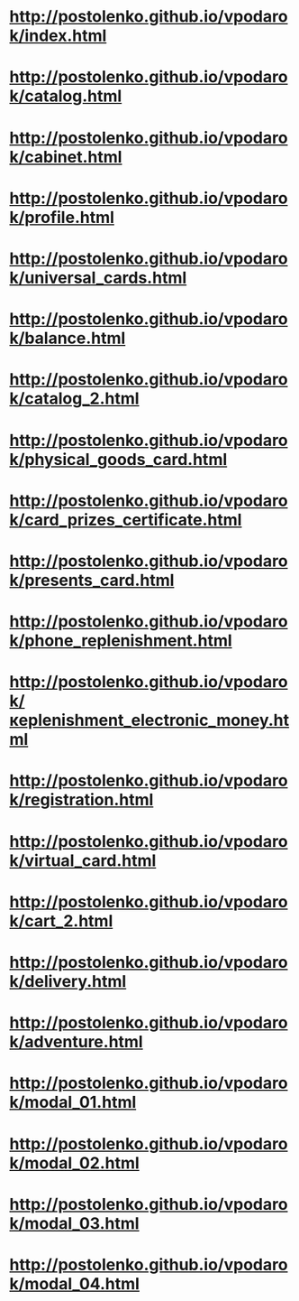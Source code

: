 # http://postolenko.github.io/vpodarok/index.html
# http://postolenko.github.io/vpodarok/catalog.html
# http://postolenko.github.io/vpodarok/cabinet.html
# http://postolenko.github.io/vpodarok/profile.html
# http://postolenko.github.io/vpodarok/universal_cards.html
# http://postolenko.github.io/vpodarok/balance.html
# http://postolenko.github.io/vpodarok/catalog_2.html
# http://postolenko.github.io/vpodarok/physical_goods_card.html
# http://postolenko.github.io/vpodarok/сard_prizes_certificate.html
# http://postolenko.github.io/vpodarok/presents_card.html
# http://postolenko.github.io/vpodarok/phone_replenishment.html
# http://postolenko.github.io/vpodarok/кeplenishment_electronic_money.html
# http://postolenko.github.io/vpodarok/registration.html
# http://postolenko.github.io/vpodarok/virtual_card.html
# http://postolenko.github.io/vpodarok/cart_2.html
# http://postolenko.github.io/vpodarok/delivery.html
# http://postolenko.github.io/vpodarok/adventure.html
# http://postolenko.github.io/vpodarok/modal_01.html
# http://postolenko.github.io/vpodarok/modal_02.html
# http://postolenko.github.io/vpodarok/modal_03.html
# http://postolenko.github.io/vpodarok/modal_04.html